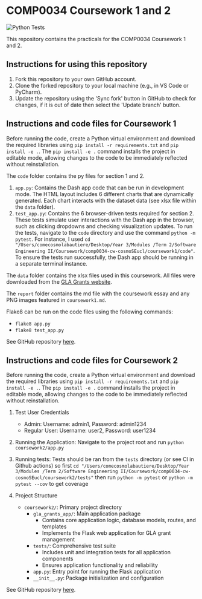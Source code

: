 # COMP0034 Coursework 1 and 2

![Python Tests](https://github.com/cosmoSEucl/cw-COMP0034/actions/workflows/pytest.yml/badge.svg)

This repository contains the practicals for the COMP0034 Coursework 1 and 2.

## Instructions for using this repository

1.  Fork this repository to your own GitHub account.
2.  Clone the forked repository to your local machine (e.g., in VS Code or PyCharm).
3.  Update the repository using the 'Sync fork' button in GitHub to check for changes, if it is out of date then select the 'Update branch' button.

## Instructions and code files for Coursework 1

Before running the code, create a Python virtual environment and download the required libraries using `pip install -r requirements.txt` and `pip install -e .`. The `pip install -e .` command installs the project in editable mode, allowing changes to the code to be immediately reflected without reinstallation.

The `code` folder contains the py files for section 1 and 2.

1.  `app.py`: Contains the Dash app code that can be run in development mode. The HTML layout includes 6 different charts that are dynamically generated. Each chart interacts with the dataset data (see xlsx file within the `data` folder).
2.  `test_app.py`: Contains the 6 browser-driven tests required for section 2. These tests simulate user interactions with the Dash app in the browser, such as clicking dropdowns and checking visualization updates. To run the tests, navigate to the `code` directory and use the command `python -m pytest`. For instance, I used `cd "/Users/comecosmolabautiere/Desktop/Year 3/Modules /Term 2/Software Engineering II/Coursework/comp0034-cw-cosmoSEucl/coursework1/code"`. To ensure the tests run successfully, the Dash app should be running in a separate terminal instance.

The `data` folder contains the xlsx files used in this coursework. All files were downloaded from the [GLA Grants website](https://data.london.gov.uk/dataset/gla-grants-data).

The `report` folder contains the md file with the coursework essay and any PNG images featured in `coursework1.md`.

Flake8 can be run on the code files using the following commands:

*   `flake8 app.py`
*   `flake8 test_app.py`

See GitHub repository [here](https://github.com/ucl-comp0035/comp0034-cw-cosmoSEucl.git). 

## Instructions and code files for Coursework 2

Before running the code, create a Python virtual environment and download the required libraries using `pip install -r requirements.txt` and `pip install -e .`. The `pip install -e .` command installs the project in editable mode, allowing changes to the code to be immediately reflected without reinstallation.

1. Test User Credentials
    - Admin: Username: admin1, Password: admin1234
    - Regular User: Username: user2, Password: user1234

2. Running the Application: Navigate to the project root and run `python coursework2/app.py`

3. Running tests: Tests should be ran from the `tests` directory (or see CI in Github actions) so first `cd "/Users/comecosmolabautiere/Desktop/Year 3/Modules /Term 2/Software Engineering II/Coursework/comp0034-cw-cosmoSEucl/coursework2/tests"` then run `python -m pytest` or `python -m pytest --cov` to get coverage

4. Project Structure
    - `coursework2/`: Primary project directory
        - `gla_grants_app/`: Main application package
            - Contains core application logic, database models, routes, and templates
            - Implements the Flask web application for GLA grant management
        - `tests/`: Comprehensive test suite
            - Includes unit and integration tests for all application components
            - Ensures application functionality and reliability
        - `app.py`: Entry point for running the Flask application
        - `__init__.py`: Package initialization and configuration

See GitHub repository [here](https://github.com/ucl-comp0035/comp0034-cw-cosmoSEucl.git). 


